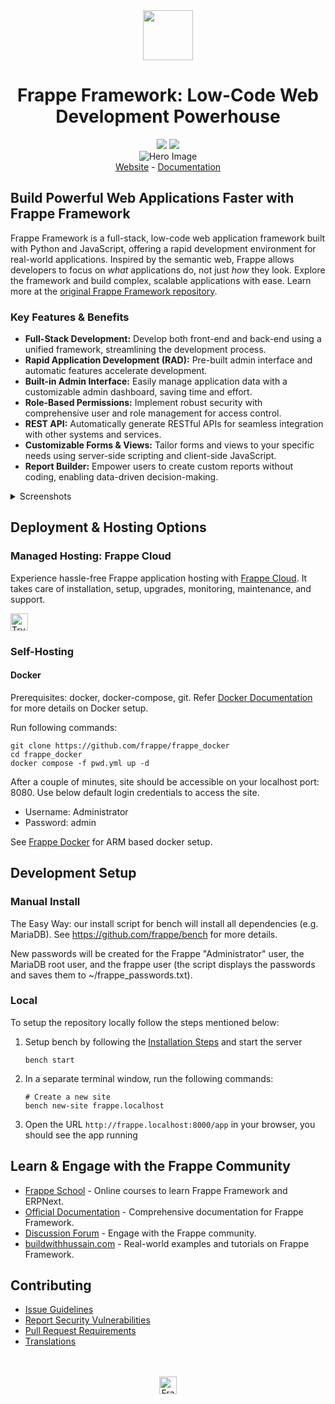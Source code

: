 <div align="center" markdown="1">
    <img src=".github/framework-logo-new.svg" width="80" height="80"/>
    <h1>Frappe Framework: Low-Code Web Development Powerhouse</h1>
</div>

<div align="center">
    <a target="_blank" href="LICENSE" title="License: MIT"><img src="https://img.shields.io/badge/License-MIT-success.svg"></a>
    <a href="https://codecov.io/gh/frappe/frappe"><img src="https://codecov.io/gh/frappe/frappe/branch/develop/graph/badge.svg?token=XoTa679hIj"/></a>
</div>
<div align="center">
    <img src=".github/hero-image.png" alt="Hero Image" />
</div>
<div align="center">
    <a href="https://frappe.io/framework">Website</a>
    -
    <a href="https://docs.frappe.io/framework">Documentation</a>
</div>

## Build Powerful Web Applications Faster with Frappe Framework

Frappe Framework is a full-stack, low-code web application framework built with Python and JavaScript, offering a rapid development environment for real-world applications. Inspired by the semantic web, Frappe allows developers to focus on *what* applications do, not just *how* they look. Explore the framework and build complex, scalable applications with ease. Learn more at the [original Frappe Framework repository](https://github.com/frappe/frappe).

### Key Features & Benefits

*   **Full-Stack Development:** Develop both front-end and back-end using a unified framework, streamlining the development process.
*   **Rapid Application Development (RAD):** Pre-built admin interface and automatic features accelerate development.
*   **Built-in Admin Interface:** Easily manage application data with a customizable admin dashboard, saving time and effort.
*   **Role-Based Permissions:** Implement robust security with comprehensive user and role management for access control.
*   **REST API:** Automatically generate RESTful APIs for seamless integration with other systems and services.
*   **Customizable Forms & Views:** Tailor forms and views to your specific needs using server-side scripting and client-side JavaScript.
*   **Report Builder:** Empower users to create custom reports without coding, enabling data-driven decision-making.

<details>
<summary>Screenshots</summary>

![List View](.github/fw-list-view.png)
![Form View](.github/fw-form-view.png)
![Role Permission Manager](.github/fw-rpm.png)
</details>

## Deployment & Hosting Options

### Managed Hosting: Frappe Cloud

Experience hassle-free Frappe application hosting with [Frappe Cloud](https://frappecloud.com). It takes care of installation, setup, upgrades, monitoring, maintenance, and support.

<div>
    <a href="https://frappecloud.com/" target="_blank">
        <picture>
            <source media="(prefers-color-scheme: dark)" srcset="https://frappe.io/files/try-on-fc-white.png">
            <img src="https://frappe.io/files/try-on-fc-black.png" alt="Try on Frappe Cloud" height="28" />
        </picture>
    </a>
</div>

### Self-Hosting

#### Docker

Prerequisites: docker, docker-compose, git. Refer [Docker Documentation](https://docs.docker.com) for more details on Docker setup.

Run following commands:

```
git clone https://github.com/frappe/frappe_docker
cd frappe_docker
docker compose -f pwd.yml up -d
```

After a couple of minutes, site should be accessible on your localhost port: 8080. Use below default login credentials to access the site.
- Username: Administrator
- Password: admin

See [Frappe Docker](https://github.com/frappe/frappe_docker?tab=readme-ov-file#to-run-on-arm64-architecture-follow-this-instructions) for ARM based docker setup.

## Development Setup

### Manual Install

The Easy Way: our install script for bench will install all dependencies (e.g. MariaDB). See https://github.com/frappe/bench for more details.

New passwords will be created for the Frappe "Administrator" user, the MariaDB root user, and the frappe user (the script displays the passwords and saves them to ~/frappe_passwords.txt).

### Local

To setup the repository locally follow the steps mentioned below:

1. Setup bench by following the [Installation Steps](https://docs.frappe.io/framework/user/en/installation) and start the server
   ```
   bench start
   ```

2. In a separate terminal window, run the following commands:
   ```
   # Create a new site
   bench new-site frappe.localhost
   ```

3. Open the URL `http://frappe.localhost:8000/app` in your browser, you should see the app running

## Learn & Engage with the Frappe Community

*   [Frappe School](https://frappe.school) - Online courses to learn Frappe Framework and ERPNext.
*   [Official Documentation](https://docs.frappe.io/framework) - Comprehensive documentation for Frappe Framework.
*   [Discussion Forum](https://discuss.frappe.io/) - Engage with the Frappe community.
*   [buildwithhussain.com](https://buildwithhussain.com) - Real-world examples and tutorials on Frappe Framework.

## Contributing

*   [Issue Guidelines](https://github.com/frappe/erpnext/wiki/Issue-Guidelines)
*   [Report Security Vulnerabilities](https://frappe.io/security)
*   [Pull Request Requirements](https://github.com/frappe/erpnext/wiki/Contribution-Guidelines)
*   [Translations](https://crowdin.com/project/frappe)

<br>
<br>
<div align="center">
    <a href="https://frappe.io" target="_blank">
        <picture>
            <source media="(prefers-color-scheme: dark)" srcset="https://frappe.io/files/Frappe-white.png">
            <img src="https://frappe.io/files/Frappe-black.png" alt="Frappe Technologies" height="28"/>
        </picture>
    </a>
</div>
